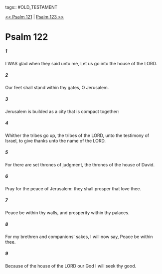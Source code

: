 tags:: #OLD_TESTAMENT

[<< Psalm 121](OLD_TESTAMENT/19_Psalms/Psalm_121.md) | [Psalm 123 >>](OLD_TESTAMENT/19_Psalms/Psalm_123.md)

# Psalm 122

##### 1

I WAS glad when they said unto me, Let us go into the house of the LORD.

##### 2

Our feet shall stand within thy gates, O Jerusalem.

##### 3

Jerusalem is builded as a city that is compact together:

##### 4

Whither the tribes go up, the tribes of the LORD, unto the testimony of Israel, to give thanks unto the name of the LORD.

##### 5

For there are set thrones of judgment, the thrones of the house of David.

##### 6

Pray for the peace of Jerusalem: they shall prosper that love thee.

##### 7

Peace be within thy walls, and prosperity within thy palaces.

##### 8

For my brethren and companions' sakes, I will now say, Peace be within thee.

##### 9

Because of the house of the LORD our God I will seek thy good.

